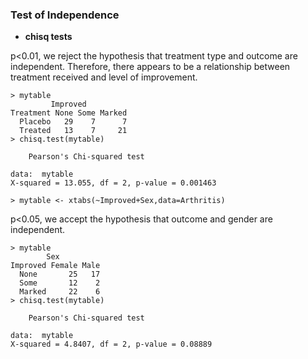 ### Test of Independence

* **chisq tests**

p<0.01, we reject the hypothesis that treatment type and outcome are independent. Therefore, there appears to be a relationship between treatment received and level of improvement.
```
> mytable
         Improved
Treatment None Some Marked
  Placebo   29    7      7
  Treated   13    7     21
> chisq.test(mytable)

	Pearson's Chi-squared test

data:  mytable
X-squared = 13.055, df = 2, p-value = 0.001463

> mytable <- xtabs(~Improved+Sex,data=Arthritis)
```
p<0.05, we accept the hypothesis that outcome and gender are independent. 
```
> mytable
        Sex
Improved Female Male
  None       25   17
  Some       12    2
  Marked     22    6
> chisq.test(mytable)

	Pearson's Chi-squared test

data:  mytable
X-squared = 4.8407, df = 2, p-value = 0.08889

```